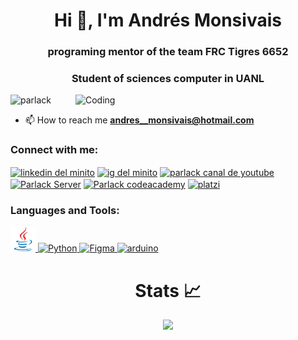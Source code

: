 <h1 align="center">Hi 👋, I'm Andrés Monsivais</h1>
<h3 align="center">programing mentor of the team FRC Tigres 6652</h3>
<h3 align="center">Student of sciences computer in UANL</h3>

<img
  align="right"
  alt="Coding"
  width="400"
  src="https://media3.giphy.com/media/ZVik7pBtu9dNS/giphy.gif?cid=ecf05e479iippgd5averqqcu03hiu6myziqwkav0rgu1ex91&rid=giphy.gif&ct=g"
/>

<p align="left">
  <img
    src="https://komarev.com/ghpvc/?username=parlack&label=Profile%20views&color=0e75b6&style=flat"
    alt="parlack"
  />
</p>

- 📫 How to reach me **andres__monsivais@hotmail.com**

<h3 align="left">Connect with me:</h3>
<p align="left">
  <a
    href="https://www.linkedin.com/in/andr%C3%A9s-monsivais-salazar-73749622b/"
    target="blank"
    ><img
      align="center"
      src="https://raw.githubusercontent.com/rahuldkjain/github-profile-readme-generator/master/src/images/icons/Social/linked-in-alt.svg"
      target="_blank"
      alt="linkedin del minito"
      height="30"
      width="40"
  /></a>
  <a href="https://instagram.com/and.mon00" target="_blank"
    ><img
      align="center"
      src="https://raw.githubusercontent.com/rahuldkjain/github-profile-readme-generator/master/src/images/icons/Social/instagram.svg"
      alt="ig del minito"
      height="30"
      width="40"
  /></a>
  <a href="https://www.youtube.com/c/parlack" target="_blank"
    ><img
      align="center"
      src="https://raw.githubusercontent.com/rahuldkjain/github-profile-readme-generator/master/src/images/icons/Social/youtube.svg"
      target="_blank"
      alt="parlack canal de youtube"
      height="30"
      width="40"
  /></a>
  <a href="https://discord.gg/jsMdjXcBYt" target="_blank"
    ><img
      align="center"
      src="https://raw.githubusercontent.com/rahuldkjain/github-profile-readme-generator/master/src/images/icons/Social/discord.svg"
      alt="Parlack Server"
      height="30"
      width="40"
  /></a>
  <a href="https://www.codecademy.com/profiles/Parlack" target="_blank"
    ><img
      align="center"
      src="https://play-lh.googleusercontent.com/PG76Emc2UrtKFRE4V7g1cGQ9b4rozQiWjhwCwlVeg37k3w1iZ-jZs_Zg3QlrJp2pQsk"
      alt="Parlack codeacademy"
      height="30"
      width="30"
  /></a>
  <a href="https://platzi.com/p/andres_monsivais/" target="_blank"
    ><img
      align="center"
      src="https://static.platzi.com/media/achievements/platzi-bd.png"
      alt="platzi"
      height="30"
      width="30"
  /></a>
</p>

<h3 align="left">Languages and Tools:</h3>

<p align="left">
  
  
  <a href="https://www.java.com" target="_blank" rel="noreferrer">
    <img
      src="https://raw.githubusercontent.com/devicons/devicon/master/icons/java/java-original.svg"
      alt="java"
      width="40"
      height="40"
    />
  </a>

  <a href="https://www.python.org/" target="_blank" rel="noreferrer">
    <img
      src="https://s3.dualstack.us-east-2.amazonaws.com/pythondotorg-assets/media/community/logos/python-logo-only.png"
      alt="Python"
      width="32.25807"
      height="40.0"
    />
  </a>

  <a href="https://www.figma.com/" target="_blank" rel="noreferrer">
    <img
      src="https://static-00.iconduck.com/assets.00/figma-icon-1024x1024-mvfh9xsk.png"
      alt="Figma"
      width="40"
      height="40.0"
    />
  </a>

  <a href="https://www.arduino.cc/" target="_blank" rel="noreferrer">
    <img
      src="https://cdn.worldvectorlogo.com/logos/arduino-1.svg"
      alt="arduino"
      width="40"
      height="40"
    />
  </a>


</p>

<h1 align="center">Stats 📈</h1>
<p align="center">
  <img
  src="https://github-readme-streak-stats.herokuapp.com?user=parlack&theme=tokyonight_duo&hide_border=true"
</p>
